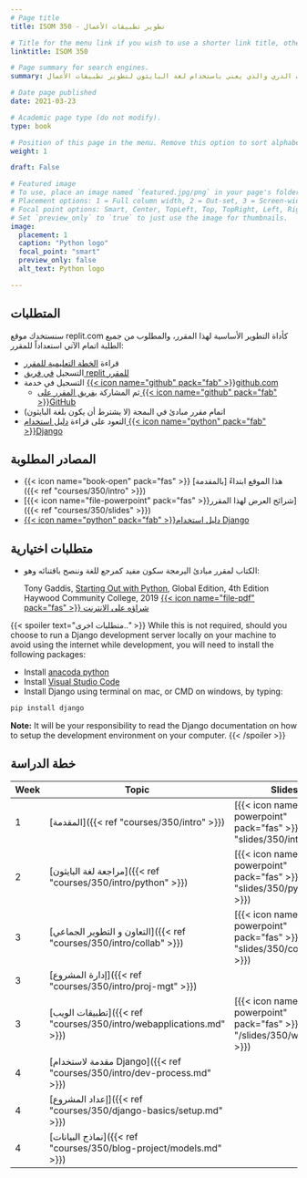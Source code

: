 ```yaml
---
# Page title
title: ISOM 350 - تطوير تطبيقات الأعمال

# Title for the menu link if you wish to use a shorter link title, otherwise remove this option.
linktitle: ISOM 350

# Page summary for search engines.
summary: المقرر الثاني ضمن منهج تخصص نظم المعلومات الدري والذي يعني باستخدام لغة البايثون لتطوير تطبيقات الأعمال

# Date page published
date: 2021-03-23

# Academic page type (do not modify).
type: book

# Position of this page in the menu. Remove this option to sort alphabetically.
weight: 1

draft: False

# Featured image
# To use, place an image named `featured.jpg/png` in your page's folder.
# Placement options: 1 = Full column width, 2 = Out-set, 3 = Screen-width
# Focal point options: Smart, Center, TopLeft, Top, TopRight, Left, Right, BottomLeft, Bottom, BottomRight
# Set `preview_only` to `true` to just use the image for thumbnails.
image:
  placement: 1
  caption: "Python logo"
  focal_point: "smart"
  preview_only: false
  alt_text: Python logo

---
```


## المتطلبات

سنستخدك موقع replit.com كأداة التطوير الأساسية لهذا المقرر، والمطلوب من جميع الطلبة اتمام الآتي استعداداً للمقرر:

- قراءة  [الخطة التعليمية للمقرر](https://bit.ly/mis350_syl)
- التسجيل [في فريق replit للمقرر](https://replit.com/teams/join/apgdmxvisgioqrsdtgzkbnwyswssbyvi-ISOM350Fall21)
- التسجيل في خدمة [{{< icon name="github" pack="fab" >}}github.com](https://github.com/join)
  - ثم المشاركة [ بفريق المقرر على {{< icon name="github" pack="fab" >}}GitHub](https://classroom.github.com/classrooms/17110202-mis350-spring21)
- اتمام مقرر مبادئ في البمجة (لا يشترط أن يكون بلغة البايثون)
- التعود على قراءة [دليل استخدام {{< icon name="python" pack="fab" >}}Django](https://docs.djangoproject.com/en/3.1/)

## المصادر المطلوبة

- {{< icon name="book-open" pack="fas" >}} هذا الموقع ابتداءً [بالمقدمة]({{< ref "courses/350/intro" >}})
- [{{< icon name="file-powerpoint" pack="fas" >}}شرائح العرض لهذا المقرر]({{< ref "courses/350/slides" >}})
- [{{< icon name="python" pack="fab" >}}دليل استخدام Django](https://docs.djangoproject.com/en/3.1/)



## متطلبات اختيارية

- الكتاب لمقرر مبادئ البرمجة سكون مفيد كمرجع للغة وننصح باقتنائه وهو:


  Tony Gaddis, [Starting Out with Python](
https://www.pearson.com/uk/educators/higher-education-educators/program/Gaddis-Starting-Out-with-Python-Global-Edition-4th-Edition/PGM1963337.html), Global Edition, 4th Edition
  Haywood Community College, 2019 [{{< icon name="file-pdf" pack="fas" >}} شراؤه على الانترنت](https://collegestudenttextbook.org/product/starting-out-with-python-global-4th-edition-ebook/)

{{< spoiler text="متطلبات اخرى.." >}}
While this is not required, should you choose to run a Django development server locally on your machine to avoid using the internet while development, you will need to install the following packages:

- Install [anacoda python](https://www.anaconda.com/products/individual#Downloads)
- Install [Visual Studio Code](https://code.visualstudio.com/download)
- Install Django using terminal on mac, or CMD on windows, by typing:
```bash
pip install django
```

**Note:** It will be your responsibility to read the Django documentation on how to setup the development environment on your computer.
{{< /spoiler >}}

## خطة الدراسة

| Week  | Topic  | Slides | Assignment  |
|---|---|---|---|
| 1 | [المقدمة]({{< ref "courses/350/intro" >}})  |  [{{< icon name="file-powerpoint" pack="fas" >}}]({{< ref "slides/350/intro" >}}) | [أكمل متطلبات المقرر]({{< ref "courses/350/#requirements">}})  |
| 2 |  [مراجعة لغة البايثون]({{< ref "courses/350/intro/python" >}})  | [{{< icon name="file-powerpoint" pack="fas" >}}]({{< ref "slides/350/python" >}})  |  [إنشاء فريق على GitHub](https://classroom.github.com/g/kxc1jQKA) |
| 3 |  [التعاون و التطوير الجماعي]({{< ref "courses/350/intro/collab" >}})  | [{{< icon name="file-powerpoint" pack="fas" >}}]({{< ref "slides/350/collab" >}})  | [تمرين على التطوير الجماعي](https://classroom.github.com/g/7iv9aOyv)  |
| 3 |  [إدارة المشروع]({{< ref "courses/350/intro/proj-mgt" >}}) | | [شارك في ترجمة هذا الموقع](https://github.com/mis350/website-translation) |
| 3 |  [تطبيقات الويب]({{< ref "courses/350/intro/webapplications.md" >}}) | [{{< icon name="file-powerpoint" pack="fas" >}}]({{< ref "/slides/350/webapps" >}})  |  |
| 4 |  [مقدمة لاستخدام Django]({{< ref "courses/350/intro/dev-process.md" >}}) | | |
| 4 |  [إعداد المشروع]({{< ref "courses/350/django-basics/setup.md" >}}) | | |
| 4 |  [نماذج البيانات]({{< ref "courses/350/blog-project/models.md" >}}) | | |
